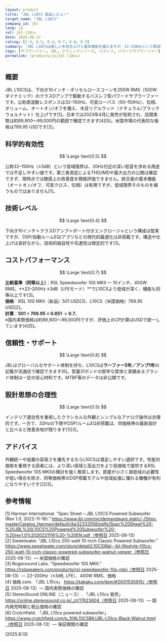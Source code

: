 ```yaml
---
layout: product
title: "JBL L10CS 製品レビュー"
target_name: "JBL L10CS"
company_id: jbl
lang: ja
ref: jbl-l10cs
date: 2025-08-13
rating: [2.9, 0.5, 0.4, 0.7, 0.8, 0.5]
summary: "JBL L10CSは美しい木目仕上げと基本機能を備えますが、32–150Hzという周波数レンジと機能面の保守性により科学的有効性・技術レベルは平凡です。米国市場の実勢価格が約769.95 USDである一方、より深い低域と高出力をより安価で提供する競合が存在するため、コストパフォーマンスは中庸にとどまります。"
tags: [サブウーファー, JBL, クラシックシリーズ, バスレフ, パワードサブウーファー]
permalink: /products/ja/jbl-l10cs/
---
```


## 概要

JBL L10CSは、下向き10インチ・ポリセルロースコーンを250W RMS（500Wダイナミック）のクラスDアンプで駆動するバスレフ型パワードサブウーファーです。公称周波数レスポンスは32–150Hz、可変ローパス（50–150Hz）、位相、ボリューム、オートオン/オフを備え、木目リアルウッド（ナチュラル/ブラックウォルナット）仕上げです[1]。日本では2023年4月に発売が告知され、店頭実勢は約89,900〜99,000円の範囲で確認できます[4][5]。米国市場の代表的な価格は769.95 USDです[2]。  

## 科学的有効性

$$ \Large \text{0.5} $$

公称32–150Hz（±3dB）という低域限界は、20Hz付近の深い低音を求める用途では不足しやすい値です。第三者測定によるTHD/IMDや最大出力の公開は確認できず、現時点では聴感上の改善度を積極評価できません。統合面の基本機能（オートオン/オフ、可変クロス、位相）は有用ですが、低域限界そのものを補うものではありません[1]。  

## 技術レベル

$$ \Large \text{0.4} $$

下向き10インチ＋クラスDアンプ＋ポート付きエンクロージャという構成は堅実ですが、DSP/自動ルームEQ/アプリなどの現代的最適化は非搭載です。構造や仕上げは良好ながら、技術的独自性や先進性は限定的です[1]。  

## コストパフォーマンス

$$ \Large \text{0.7} $$

**比較基準（同等以上）**：RSL Speedwoofer 10S MKII — 10インチ、400W RMS、**22–200Hz ±3dB（LFEモード）**でL10CSより低域が深く、機能も同等以上です[3]。  
**価格**：RSL 10S MKII（新品）501 USD[3]、L10CS（米国価格）769.95 USD[2]。  
**計算**：**501 ÷ 769.95 = 0.651** → **0.7**。  
※国内実勢価格は約89,900〜99,000円ですが、評価上のCP計算はUSDで統一しています[4][5]。  

## 信頼性・サポート

$$ \Large \text{0.8} $$

JBLはグローバルなサポート体制を持ち、L10CSは**ウーファー5年／アンプ1年**の記載が流通店で確認できます[6]。質量31ポンドの堅牢な筐体と実績あるブランド体制は一定の安心材料です。MTBF等のデータは非公開です。  

## 設計思想の合理性

$$ \Large \text{0.5} $$

インテリア適合性を重視したクラシカルな外観とシンプルなアナログ操作は合理的です。一方で、32Hzの下限やDSP/ルームEQ非搭載は、同価格帯の最新設計と比べると改善余地が残ります[1][3]。  

## アドバイス

外観統一や設置の容易さを優先するならL10CSは満足しやすい選択です。性能対価格を重視する読者には、より深い低域と高出力をより低価格で提供するRSL Speedwoofer 10S MKIIの検討を強く推奨します。部屋が小さく超低域の必要性が低い場合を除き、同等価格帯のDSP搭載モデルや低域拡張に優れる機種が有利になりやすいです[2][3]。  

## 参考情報

[1] Harman International. “Spec Sheet – JBL L10CS Powered Subwoofer (Rev 1.0, 2022-11-16).” https://www.jbl.com/on/demandware.static/-/Sites-masterCatalog_Harman/default/dw32333558/pdfs/Spec%20Sheet%20-%20JBL%20L10CS%20Powered%20Subwoofer%20-%20rev1.0%2020221116%20-%20EN.pdf（参照日 2025-08-13）  
[2] Sweetwater. “JBL L10cs 250-watt 10-inch Classic Powered Subwoofer.” https://www.sweetwater.com/store/detail/L10CSWal--jbl-lifestyle-l10cs-250-watt-10-inch-classic-powered-subwoofer-walnut-veneer（参照日 2025-08-13）— 米国価格の確認  
[3] Rogersound Labs. “Speedwoofer 10S MKII.” https://rslspeakers.com/products/rsl-speedwoofer-10s-mkii（参照日 2025-08-13）— 22–200Hz（±3dB, LFE）、400W RMS、価格  
[4] 価格.com. 「JBL L10cs」 https://kakaku.com/item/K0001530915/（参照日 2025-08-13）— 国内実勢価格の確認  
[5] StereoSound ONLINE（ニュース）. 「JBL L10cs 発売」 https://online.stereosound.co.jp/_ct/17623604（参照日 2025-08-13）— 国内発売時期と税込価格の確認  
[6] Crutchfield. 「JBL L10cs powered subwoofer」 https://www.crutchfield.com/p_109L10CSBK/JBL-L10cs-Black-Walnut.html（参照日 2025-08-13）— 保証期間の確認  

(2025.8.13)

